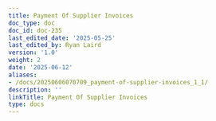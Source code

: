 ```yaml
---
title: Payment Of Supplier Invoices
doc_type: doc
doc_id: doc-235
last_edited_date: '2025-05-25'
last_edited_by: Ryan Laird
version: '1.0'
weight: 2
date: '2025-06-12'
aliases:
- /docs/20250606070709_payment-of-supplier-invoices_1_1/
description: ''
linkTitle: Payment Of Supplier Invoices
type: docs
---
```


